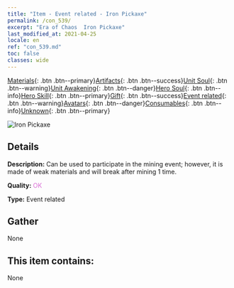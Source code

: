 ```yaml
---
title: "Item - Event related - Iron Pickaxe"
permalink: /con_539/
excerpt: "Era of Chaos  Iron Pickaxe"
last_modified_at: 2021-04-25
locale: en
ref: "con_539.md"
toc: false
classes: wide
---
```

 [Materials](/Items/){: .btn .btn--primary}[Artifacts](/Items/Artifacts/){: .btn .btn--success}[Unit Soul](/Items/UnitSoul/){: .btn .btn--warning}[Unit Awakening](/Items/UnitAwakening/){: .btn .btn--danger}[Hero Soul](/Items/HeroSoul/){: .btn .btn--info}[Hero Skill](/Items/HeroSkill/){: .btn .btn--primary}[Gift](/Items/Gift/){: .btn .btn--success}[Event related](/Items/Events/){: .btn .btn--warning}[Avatars](/Items/Avatars/){: .btn .btn--danger}[Consumables](/Items/Consumables/){: .btn .btn--info}[Unknown](/Items/Unknown/){: .btn .btn--primary}

 ![Iron Pickaxe](/images/t/i_10025.png)

## Details
 **Description:** Can be used to participate in the mining event; however, it is made of weak materials and will break after mining 1 time.

 **Quality:** <span style="color: #DA70D6">OK</span>

 **Type:** Event related

## Gather

  None

## This item contains:

  None

